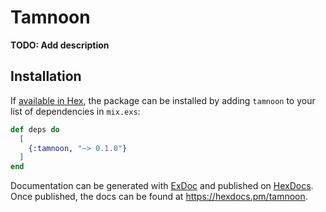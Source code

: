 # Tamnoon

**TODO: Add description**

## Installation

If [available in Hex](https://hex.pm/docs/publish), the package can be installed
by adding `tamnoon` to your list of dependencies in `mix.exs`:

```elixir
def deps do
  [
    {:tamnoon, "~> 0.1.0"}
  ]
end
```

Documentation can be generated with [ExDoc](https://github.com/elixir-lang/ex_doc)
and published on [HexDocs](https://hexdocs.pm). Once published, the docs can
be found at <https://hexdocs.pm/tamnoon>.

